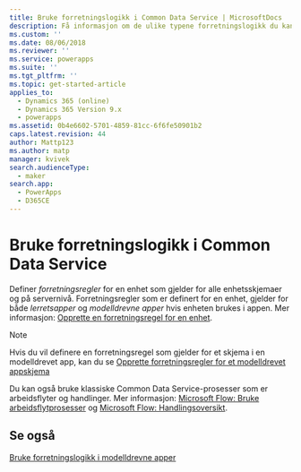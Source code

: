 ```yaml
---
title: Bruke forretningslogikk i Common Data Service | MicrosoftDocs
description: Få informasjon om de ulike typene forretningslogikk du kan bruke appen
ms.custom: ''
ms.date: 08/06/2018
ms.reviewer: ''
ms.service: powerapps
ms.suite: ''
ms.tgt_pltfrm: ''
ms.topic: get-started-article
applies_to:
  - Dynamics 365 (online)
  - Dynamics 365 Version 9.x
  - powerapps
ms.assetid: 0b4e6602-5701-4859-81cc-6f6fe50901b2
caps.latest.revision: 44
author: Mattp123
ms.author: matp
manager: kvivek
search.audienceType:
  - maker
search.app:
  - PowerApps
  - D365CE
---
```

# <a name="apply-business-logic-in-common-data-service"></a>Bruke forretningslogikk i Common Data Service

Definer *forretningsregler* for en enhet som gjelder for alle enhetsskjemaer og på servernivå. Forretningsregler som er definert for en enhet, gjelder for både *lerretsapper* og *modelldrevne apper* hvis enheten brukes i appen. Mer informasjon: [Opprette en forretningsregel for en enhet](data-platform-create-business-rule.md).

> [!NOTE]
> Hvis du vil definere en forretningsregel som gjelder for et skjema i en modelldrevet app, kan du se [Opprette forretningsregler for et modelldrevet appskjema](../model-driven-apps/create-business-rules-recommendations-apply-logic-form.md)

Du kan også bruke klassiske Common Data Service-prosesser som er arbeidsflyter og handlinger. Mer informasjon: [Microsoft Flow: Bruke arbeidsflytprosesser](/flow/workflow-processes) og [Microsoft Flow: Handlingsoversikt](/flow/actions).

## <a name="see-also"></a>Se også

[Bruke forretningslogikk i modelldrevne apper](../model-driven-apps/guide-staff-through-common-tasks-processes.md)

